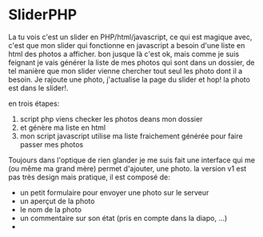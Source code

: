# SliderPHP
La tu vois c'est un slider en PHP/html/javascript, ce qui est magique avec, c'est que mon slider qui fonctionne en javascript a besoin d'une liste en html des photos a afficher. 
bon jusque là c'est ok, mais comme je suis feignant je vais générer la liste de mes photos qui sont dans un dossier, de tel manière que mon slider vienne chercher tout seul les photo dont il a besoin.
Je rajoute une photo, j'actualise la page du slider et hop! la photo est dans le slider!.

en trois étapes:
1. script php viens checker les photos deans mon dossier 
2. et génère ma liste en html
3. mon script javascript utilise ma liste fraichement générée pour faire passer mes photos

Toujours dans l'optique de rien glander je me suis fait une interface qui me (ou même ma grand mère) permet d'ajouter,  une photo.
la version v1 est pas très design mais pratique, 
il est composé de:
 - un petit formulaire pour envoyer une photo sur le serveur
 - un aperçut de la photo
 - le nom de la photo
 - un commentaire sur son état (pris en compte dans la diapo, ...)
 - 
